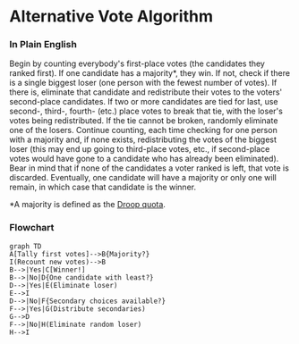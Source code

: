 # Alternative Vote Algorithm

### In Plain English

Begin by counting everybody's first-place votes (the candidates they ranked first). If one candidate has a majority\*, they win. If not, check if there is a single biggest loser (one person with the fewest number of votes). If there is, eliminate that candidate and redistribute their votes to the voters' second-place candidates. If two or more candidates are tied for last, use second-, third-, fourth- (etc.) place votes to break that tie, with the loser's votes being redistributed. If the tie cannot be broken, randomly eliminate one of the losers. Continue counting, each time checking for one person with a majority and, if none exists, redistributing the votes of the biggest loser (this may end up going to third-place votes, etc., if second-place votes would have gone to a candidate who has already been eliminated). Bear in mind that if none of the candidates a voter ranked is left, that vote is discarded. Eventually, one candidate will have a majority or only one will remain, in which case that candidate is the winner.

\*A majority is defined as the [Droop quota](https://en.wikipedia.org/wiki/Droop_quota).

### Flowchart

```mermaid
graph TD
A[Tally first votes]-->B{Majority?}
I(Recount new votes)-->B
B-->|Yes|C[Winner!]
B-->|No|D{One candidate with least?}
D-->|Yes|E(Eliminate loser)
E-->I
D-->|No|F{Secondary choices available?}
F-->|Yes|G(Distribute secondaries)
G-->D
F-->|No|H(Eliminate random loser)
H-->I
```
